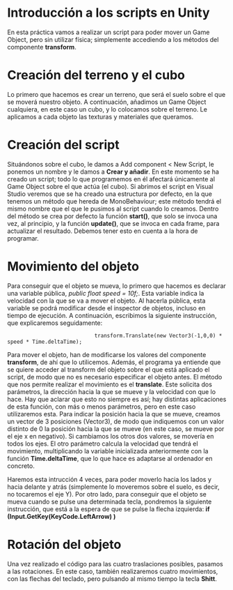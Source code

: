# Introducción a los scripts en Unity
En esta práctica vamos a realizar un script para poder mover un Game Object, pero sin utilizar física; simplemente accediendo a los métodos del componente **transform**. 
# Creación del terreno y el cubo
Lo primero que hacemos es crear un terreno, que será el suelo sobre el que se moverá nuestro objeto. A continuación, añadimos un Game Object cualquiera, en este caso un cubo, y lo colocamos sobre el terreno. Le aplicamos a cada objeto las texturas y materiales que queramos. 
# Creación del script
Situándonos sobre el cubo, le damos a Add component < New Script, le ponemos un nombre y le damos a **Crear y añadir**. En este momento se ha creado un script; todo lo que programemos en él afectará únicamente al Game Object sobre el que actúa (el cubo). Si abrimos el script en Visual Studio veremos que se ha creado una estructura por defecto, en la que tenemos un método que hereda de MonoBehaviour; este método tendrá el mismo nombre que el que le pusimos al script cuando lo creamos. Dentro del método se crea por defecto la función **start()**, que solo se invoca una vez, al principio, y la función **update()**, que se invoca en cada frame, para actualizar el resultado. Debemos tener esto en cuenta a la hora de programar. 
# Movimiento del objeto
Para conseguir que el objeto se mueva, lo primero que hacemos es declarar una variable pública, _public float speed = 10f;_. Esta variable indica la velocidad con la que se va a mover el objeto. Al hacerla pública, esta variable se podrá modificar desde el inspector de objetos, incluso en tiempo de ejecución. A continuación, escribimos la siguiente instrucción, que explicaremos seguidamente:

                                transform.Translate(new Vector3(-1,0,0) * speed * Time.deltaTime);  
            
Para mover el objeto, han de modificarse los valores del componente **transform**, de ahí que lo utilicemos. Además, el programa ya entiende que se quiere acceder al transform del objeto sobre el que está aplicado el script, de modo que no es necesario especificar el objeto antes. El método que nos permite realizar el movimiento es el **translate**. Este solicita dos parámetros, la dirección hacia la que se mueve y la velocidad con que lo hace. Hay que aclarar que esto no siempre es así; hay distintas aplicaciones de esta función, con más o menos parámetros, pero en este caso utilizaremos esta. Para indicar la posición hacia la que se mueve, creamos un vector de 3 posiciones (Vector3), de modo que indiquemos con un valor distinto de 0 la posición hacia la que se mueve (en este caso, se mueve por el eje x en negativo). Si cambiamos los otros dos valores, se movería en todos los ejes. El otro parámetro calcula la velocidad que tendrá el movimiento, multiplicando la variable inicializada anteriormente con la función **Time.deltaTime**, que lo que hace es adaptarse al ordenador en concreto.      

  Haremos esta intrucción 4 veces, para poder moverlo hacia los lados y hacia delante y atrás (simplemente lo moveremos sobre el suelo, es decir, no tocaremos el eje Y). Por otro lado, para conseguir que el objeto se mueva cuando se pulse una determinada tecla, pondremos la siguiente instrucción, que está a la espera de que se pulse la flecha izquierda:        **if (Input.GetKey(KeyCode.LeftArrow) )**
# Rotación del objeto
Una vez realizado el código para las cuatro traslaciones posibles, pasamos a las rotaciones. En este caso, también realizaremos cuatro movimientos, con las flechas del teclado, pero pulsando al mismo tiempo la tecla **Shitt**.


